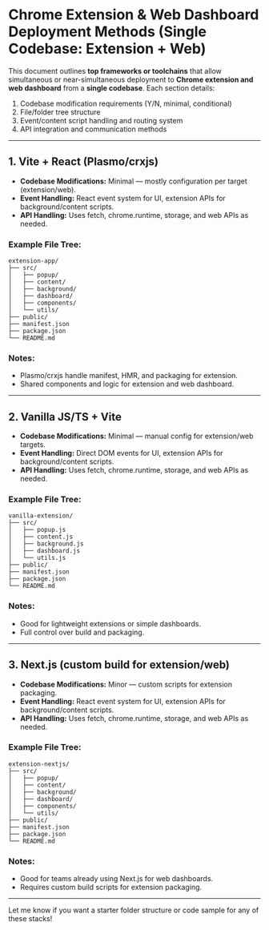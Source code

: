 # Chrome Extension & Web Dashboard Deployment Methods (Single Codebase: Extension + Web)

This document outlines **top frameworks or toolchains** that allow simultaneous or near-simultaneous deployment to **Chrome extension and web dashboard** from a **single codebase**. Each section details:

1. Codebase modification requirements (Y/N, minimal, conditional)
2. File/folder tree structure
3. Event/content script handling and routing system
4. API integration and communication methods

---

## 1. **Vite + React (Plasmo/crxjs)**

* **Codebase Modifications:** Minimal — mostly configuration per target (extension/web).
* **Event Handling:** React event system for UI, extension APIs for background/content scripts.
* **API Handling:** Uses fetch, chrome.runtime, storage, and web APIs as needed.

### Example File Tree:

```
extension-app/
├── src/
│   ├── popup/
│   ├── content/
│   ├── background/
│   ├── dashboard/
│   ├── components/
│   └── utils/
├── public/
├── manifest.json
├── package.json
└── README.md
```

### Notes:

* Plasmo/crxjs handle manifest, HMR, and packaging for extension.
* Shared components and logic for extension and web dashboard.

---

## 2. **Vanilla JS/TS + Vite**

* **Codebase Modifications:** Minimal — manual config for extension/web targets.
* **Event Handling:** Direct DOM events for UI, extension APIs for background/content scripts.
* **API Handling:** Uses fetch, chrome.runtime, storage, and web APIs as needed.

### Example File Tree:

```
vanilla-extension/
├── src/
│   ├── popup.js
│   ├── content.js
│   ├── background.js
│   ├── dashboard.js
│   └── utils.js
├── public/
├── manifest.json
├── package.json
└── README.md
```

### Notes:

* Good for lightweight extensions or simple dashboards.
* Full control over build and packaging.

---

## 3. **Next.js (custom build for extension/web)**

* **Codebase Modifications:** Minor — custom scripts for extension packaging.
* **Event Handling:** React event system for UI, extension APIs for background/content scripts.
* **API Handling:** Uses fetch, chrome.runtime, storage, and web APIs as needed.

### Example File Tree:

```
extension-nextjs/
├── src/
│   ├── popup/
│   ├── content/
│   ├── background/
│   ├── dashboard/
│   ├── components/
│   └── utils/
├── public/
├── manifest.json
├── package.json
└── README.md
```

### Notes:

* Good for teams already using Next.js for web dashboards.
* Requires custom build scripts for extension packaging.

---

Let me know if you want a starter folder structure or code sample for any of these stacks! 